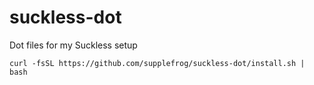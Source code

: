# suckless-dot
Dot files for my Suckless setup  
```
curl -fsSL https://github.com/supplefrog/suckless-dot/install.sh | bash  
```
